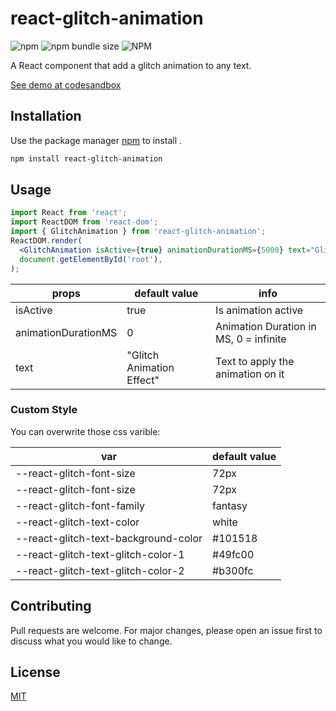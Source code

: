 # react-glitch-animation

![npm](https://img.shields.io/npm/dt/react-glitch-animation) ![npm bundle size](https://img.shields.io/bundlephobia/min/react-glitch-animation) ![NPM](https://img.shields.io/npm/l/react-glitch-animation)

A React component that add a glitch animation to any text.

[See demo at codesandbox](https://codesandbox.io/s/react-glitch-animation-gyt6h)
## Installation

Use the package manager [npm](https://www.npmjs.com/package/react-glitch-animation) to install .

```bash
npm install react-glitch-animation
```

## Usage

```jsx
import React from 'react';
import ReactDOM from 'react-dom';
import { GlitchAnimation } from 'react-glitch-animation';
ReactDOM.render(
  <GlitchAnimation isActive={true} animationDurationMS={5000} text="Glitch effect"/>,
  document.getElementById('root'),
);
```

props| default value| info
--- | --- | ---
isActive | true | Is animation active
animationDurationMS | 0 | Animation Duration in MS, 0 = infinite
text | "Glitch Animation Effect" | Text to apply the animation on it

### Custom Style
You can overwrite those css varible:

var| default value
--- | --- |
--react-glitch-font-size | 72px
--react-glitch-font-size| 72px
--react-glitch-font-family| fantasy
--react-glitch-text-color| white
--react-glitch-text-background-color| #101518
 --react-glitch-text-glitch-color-1| #49fc00
--react-glitch-text-glitch-color-2| #b300fc


## Contributing
Pull requests are welcome. For major changes, please open an issue first to discuss what you would like to change.

## License
[MIT](https://choosealicense.com/licenses/mit/)
